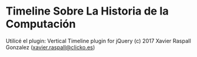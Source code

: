 # Timeline Sobre La Historia de la Computación

Utilicé el plugin: Vertical Timeline plugin for jQuery
(c) 2017 Xavier Raspall Gonzalez (xavier.raspall@clicko.es)